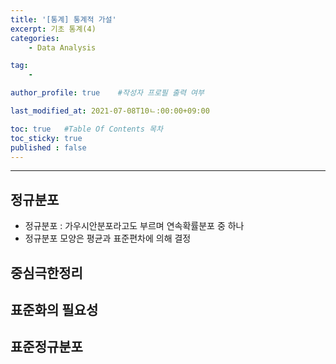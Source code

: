 ```yaml
---
title: '[통계] 통계적 가설'
excerpt: 기초 통계(4)
categories:
    - Data Analysis

tag:
    - 

author_profile: true    #작성자 프로필 출력 여부

last_modified_at: 2021-07-08T10ㄴ:00:00+09:00

toc: true   #Table Of Contents 목차 
toc_sticky: true
published : false
---
```


---

## 정규분포
- 정규분포 : 가우시안분포라고도 부르며 연속확률분포 중 하나
- 정규분포 모양은 평균과 표준편차에 의해 결정

## 중심극한정리


## 표준화의 필요성


## 표준정규분포